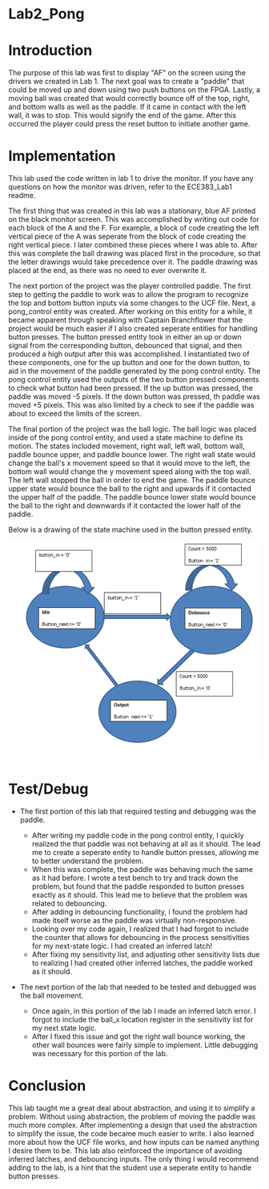 Lab2_Pong
=========

Introduction
============

The purpose of this lab was first to display "AF" on the screen using the drivers we created in Lab 1. The next goal was to create a "paddle" that could be moved up and down using two push buttons on the FPGA. Lastly, a moving ball was created that would correctly bounce off of the top, right, and bottom walls as well as the paddle. If it came in contact with the left wall, it was to stop. This would signify the end of the game. After this occurred the player could press the reset button to initiate another game.

Implementation
==============

This lab used the code written in lab 1 to drive the monitor. If you have any questions on how the monitor was driven, refer to the ECE383_Lab1 readme.

The first thing that was created in this lab was a stationary, blue AF printed on the black monitor screen. This was accomplished by writing out code for each block of the A and the F. For example, a block of code creating the left vertical piece of the A was seperate from the block of code creating the right vertical piece. I later combined these pieces where I was able to. After this was complete the ball drawing was placed first in the procedure, so that the letter drawings would take precedence over it. The paddle drawing was placed at the end, as there was no need to ever overwrite it.

The next portion of the project was the player controlled paddle. The first step to getting the paddle to work was to allow the program to recognize the top and bottom button inputs via some changes to the UCF file. Next, a pong_control entity was created. After working on this entity for a while, it became apparent through speaking with Captain Branchflower that the project would be much easier if I also created seperate entities for handling button presses. The button pressed entity took in either an up or down signal from the corresponding button, debounced that signal, and then produced a high output after this was accomplished. I instantiated two of these components, one for the up button and one for the down button, to aid in the movement of the paddle generated by the pong control entity. The pong control entity used the outputs of the two button pressed components to check what button had been pressed. If the up button was pressed, the paddle was moved -5 pixels. If the down button was pressed, th paddle was moved +5 pixels. This was also limited by a check to see if the paddle was about to exceed the limits of the screen.

The final portion of the project was the ball logic. The ball logic was placed inside of the pong control entity, and used a state machine to define its motion. The states included movement, right wall, left wall, bottom wall, paddle bounce upper, and paddle bounce lower. The right wall state would change the ball's x movement speed so that it would move to the left, the bottom wall would change the y movement speed along with the top wall. The left wall stopped the ball in order to end the game. The paddle bounce upper state would bounce the ball to the right and upwards if it contacted the upper half of the paddle. The paddle bounce lower state would bounce the ball to the right and downwards if it contacted the lower half of the paddle.

Below is a drawing of the state machine used in the button pressed entity.

![alt tag](button_pressed_state_machine.PNG)


Test/Debug
==========

* The first portion of this lab that required testing and debugging was the paddle.
  * After writing my paddle code in the pong control entity, I quickly realized the that paddle was not behaving at all as it should. The lead me to create a seperate entity to handle button presses, allowing me to better understand the problem.
  * When this was complete, the paddle was behaving much the same as it had before. I wrote a test bench to try and track down the problem, but found that the paddle responded to button presses exactly as it should. This lead me to believe that the problem was related to debouncing.
  * After adding in debouncing functionality, i found the problem had made itself worse as the paddle was virtually non-responsive.
  * Looking over my code again, I realized that I had forgot to include the counter that allows for debouncing in the process sensitivities for my next-state logic. I had created an inferred latch!
  * After fixing my sensitivity list, and adjusting other sensitivity lists due to realizing I had created other inferred latches, the paddle worked as it should.

* The next portion of the lab that needed to be tested and debugged was the ball movement.
  * Once again, in this portion of the lab I made an inferred latch error. I forgot to include the ball_x location register in the sensitivity list for my next state logic. 
  * After I fixed this issue and got the right wall bounce working, the other wall bounces were fairly simple to implement. Little debugging was necessary for this portion of the lab.

Conclusion
==========

  This lab taught me a great deal about abstraction, and using it to simplify a problem. Without using abstraction, the problem of moving the paddle was much more complex. After implementing a design that used the abstraction to simplify the issue, the code became much easier to write. I also learned more about how the UCF file works, and how inputs can be named anything I desire them to be. This lab also reinforced the importance of avoiding inferred latches, and debouncing inputs. The only thing I would recommend adding to the lab, is a hint that the student use a seperate entity to handle button presses.
